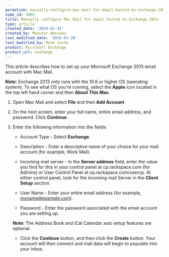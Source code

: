 ```yaml
---
permalink: manually-configure-mac-mail-for-email-hosted-on-exchange-2013/
node_id: 3884
title: Manually configure Mac Mail for email hosted on Exchange 2013
type: article
created_date: '2014-01-31'
created_by: Mawutor Amesawu
last_modified_date: '2016-01-28'
last_modified_by: Rose Coste
product: Microsoft Exchange
product_url: exchange
---
```


This article describes how to set up your Microsoft Exchange 2013
email account with Mac Mail.

**Note:** Exchange 2013 only runs with the 10.6 or higher OS (operating
system). To see what OS you're running, select the
**Apple** icon located in the top left hand corner and then **About This
Mac**.

1. Open Mac Mail and select **File** and then **Add Account**.

2. On the next screen, enter your full name, entire email address,
   and password. Click **Continue**.

3. Enter the following information into the fields:

   - Account Type - Select **Exchange**.

   - Description - Enter a descriptive name of your choice for
     your mail account (for example, Work Mail).

   - Incoming mail server - In the **Server address** field,
     enter the value you find for this in
     your control panel at
     cp.rackspace.com (for Admins) or User Control Panel at
     cp.rackspace.com/usercp.
     At either control panel, look for the incoming mail Server
     in the **Client Setup** section.

   - User Name - Enter your entire email address
     (for example, myname@example.com).

   - Password - Enter the password associated with the email
     account you are setting up.

   **Note:** The Address Book and iCal Calendar auto setup features
   are optional.

   - Click the **Continue** button, and then click the
     **Create** button. Your account will then connect and mail data
     will begin to populate into your inbox.

